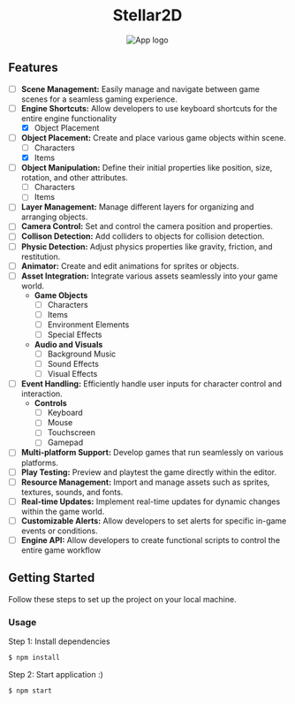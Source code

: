 <h1 align="center">
Stellar2D
</h1>

<p align="center">
  <img src="https://github.com/ayeniswe/Stellar2D/blob/main/public/logo.png?raw=true" alt="App logo"/>
</p>

## Features

- [ ] **Scene Management:** Easily manage and navigate between game scenes for a seamless gaming experience.
- [ ] **Engine Shortcuts:** Allow developers to use keyboard shortcuts for the entire engine functionality
  - [x] Object Placement
- [ ] **Object Placement:** Create and place various game objects within scene.
  - [ ] Characters
  - [x] Items
- [ ] **Object Manipulation:** Define their initial properties like position, size, rotation, and other attributes.
  - [ ] Characters
  - [ ] Items
- [ ] **Layer Management:** Manage different layers for organizing and arranging objects.
- [ ] **Camera Control:** Set and control the camera position and properties.
- [ ] **Collison Detection:** Add colliders to objects for collision detection.
- [ ] **Physic Detection:** Adjust physics properties like gravity, friction, and restitution.
- [ ] **Animator:** Create and edit animations for sprites or objects.
- [ ] **Asset Integration:** Integrate various assets seamlessly into your game world.
  - **Game Objects**
    - [ ] Characters
    - [ ] Items
    - [ ] Environment Elements
    - [ ] Special Effects
  - **Audio and Visuals**
    - [ ] Background Music
    - [ ] Sound Effects
    - [ ] Visual Effects
- [ ] **Event Handling:** Efficiently handle user inputs for character control and interaction.
  - **Controls**
    - [ ] Keyboard
    - [ ] Mouse
    - [ ] Touchscreen
    - [ ] Gamepad
- [ ] **Multi-platform Support:** Develop games that run seamlessly on various platforms.
- [ ] **Play Testing:** Preview and playtest the game directly within the editor.
- [ ] **Resource Management:** Import and manage assets such as sprites, textures, sounds, and fonts.
- [ ] **Real-time Updates:** Implement real-time updates for dynamic changes within the game world.
- [ ] **Customizable Alerts:** Allow developers to set alerts for specific in-game events or conditions.
- [ ] **Engine API:** Allow developers to create functional scripts to control the entire game workflow

## Getting Started

Follow these steps to set up the project on your local machine.

### Usage

Step 1: Install dependencies

```bash
$ npm install
```

Step 2: Start application :)

```bash
$ npm start
```